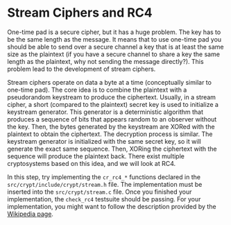 # Stream Ciphers and RC4
One-time pad is a secure cipher, but it has a huge problem. The key
has to be the same length as the message.  It means that to use
one-time pad you should be able to send over a secure channel a key
that is at least the same size as the plaintext (if you have a secure
channel to share a key the same length as the plaintext, why not
sending the message directly?). This problem lead to the development
of stream ciphers.

Stream ciphers operate on data a byte at a time (conceptually similar
to one-time pad).  The core idea is to combine the plaintext with a
pseudorandom keystream to produce the ciphertext. Usually, in a stream
cipher, a short (compared to the plaintext) secret key is used to
initialize a keystream generator. This generator is a deterministic
algorithm that produces a sequence of bits that appears random to an
observer without the key. Then, the bytes generated by the keystream
are XORed with the plaintext to obtain the ciphertext. The decryption
process is similar. The keystream generator is initialized with the
same secret key, so it will generate the exact same sequence. Then,
XORing the ciphertext with the sequence will produce the plaintext
back. There exist multiple cryptosystems based on this idea, and we
will look at RC4.

In this step, try implementing the `cr_rc4_*` functions declared in
the `src/crypt/include/crypt/stream.h` file.  The implementation must
be inserted into the `src/crypt/stream.c` file.  Once you finished
your implementation, the `check_rc4` testsuite should be passing. For
your implementation, you might want to follow the description provided
by the [Wikipedia page](https://en.wikipedia.org/wiki/RC4).
